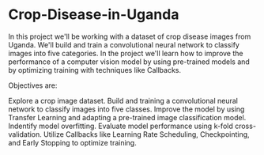 # Crop-Disease-in-Uganda

In this project we'll be working with a dataset of crop disease images from Uganda. We'll build and train a convolutional neural network to classify images into five categories. In the project we'll learn how to improve the performance of a computer vision model by using pre-trained models and by optimizing training with techniques like Callbacks.

Objectives are:

Explore a crop image dataset.
Build and training a convolutional neural network to classify images into five classes.
Improve the model by using Transfer Learning and adapting a pre-trained image classification model.
Indentify model overfitting.
Evaluate model performance using k-fold cross-validation.
Utilize Callbacks like Learning Rate Scheduling, Checkpointing, and Early Stopping to optimize training.
